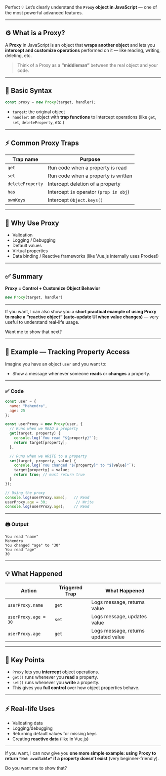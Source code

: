 
Perfect 💡
Let’s clearly understand the **`Proxy` object in JavaScript** — one of the most powerful advanced features.

---

## ⚙️ What is a Proxy?

A **Proxy** in JavaScript is an object that **wraps another object** and lets you **intercept and customize operations** performed on it — like reading, writing, deleting, etc.

> Think of a Proxy as a **“middleman”** between the real object and your code.

---

## 📝 Basic Syntax

```javascript
const proxy = new Proxy(target, handler);
```

* `target`: the original object
* `handler`: an object with **trap functions** to intercept operations (like `get`, `set`, `deleteProperty`, etc.)

---

## ⚡ Common Proxy Traps

| Trap name        | Purpose                                 |
| ---------------- | --------------------------------------- |
| `get`            | Run code when a property is read        |
| `set`            | Run code when a property is written     |
| `deleteProperty` | Intercept deletion of a property        |
| `has`            | Intercept `in` operator (`prop in obj`) |
| `ownKeys`        | Intercept `Object.keys()`               |

---

## 📌 Why Use Proxy

* Validation
* Logging / Debugging
* Default values
* Virtual properties
* Data binding / Reactive frameworks (like Vue.js internally uses Proxies!)

---

## ✅ Summary

**Proxy = Control + Customize Object Behavior**

```javascript
new Proxy(target, handler)
```

---

If you want, I can also show you a **short practical example of using Proxy to make a “reactive object” (auto-update UI when value changes)** — very useful to understand real-life usage.

Want me to show that next?

---

## 📝 Example — Tracking Property Access

Imagine you have an object `user` and you want to:

* Show a message whenever someone **reads** or **changes** a property.

---

### ✅ Code

```javascript
const user = {
  name: "Mahendra",
  age: 25
};

const userProxy = new Proxy(user, {
  // Runs when we READ a property
  get(target, property) {
    console.log(`You read "${property}"`);
    return target[property];
  },

  // Runs when we WRITE to a property
  set(target, property, value) {
    console.log(`You changed "${property}" to "${value}"`);
    target[property] = value;
    return true; // must return true
  }
});

// Using the proxy
console.log(userProxy.name);   // Read
userProxy.age = 30;             // Write
console.log(userProxy.age);    // Read
```

---

### 🖨 Output

```
You read "name"
Mahendra
You changed "age" to "30"
You read "age"
30
```

---

## 💡 What Happened

| Action               | Triggered Trap | What Happened                       |
| -------------------- | -------------- | ----------------------------------- |
| `userProxy.name`     | `get`          | Logs message, returns value         |
| `userProxy.age = 30` | `set`          | Logs message, updates value         |
| `userProxy.age`      | `get`          | Logs message, returns updated value |

---

## 📌 Key Points

* `Proxy` lets you **intercept** object operations.
* `get()` runs whenever you **read** a property.
* `set()` runs whenever you **write** a property.
* This gives you **full control** over how object properties behave.

---

## ⚡ Real-life Uses

* Validating data
* Logging/debugging
* Returning default values for missing keys
* Creating **reactive data** (like in Vue.js)

---

If you want, I can now give you **one more simple example: using Proxy to return `"Not available"` if a property doesn’t exist** (very beginner-friendly).

Do you want me to show that?
